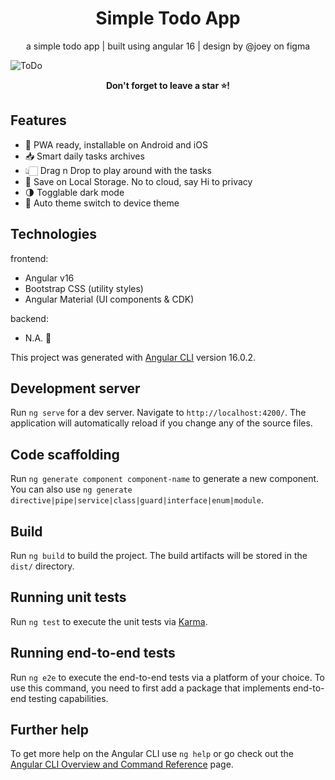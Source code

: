 <h1 align="center">Simple Todo App</h1>

<p align="center">a simple todo app | built using angular 16  | design by @joey on figma</p>

![ToDo](https://github.com/AFF4N/simple-todo/assets/99970411/e98b25ca-d254-40b6-ad7b-d56c5247a2fb)

<p align="center" style="font-weight: bold;";>Don't forget to leave a star ⭐!</p>

## Features

* 📲 PWA ready, installable on Android and iOS
* 📥 Smart daily tasks archives
* 👆🏻 Drag n Drop to play around with the tasks
* 💾 Save on Local Storage. No to cloud, say Hi to privacy
* 🌗 Togglable dark mode
* 📱 Auto theme switch to device theme

## Technologies

frontend:

- Angular v16
- Bootstrap CSS (utility styles)
- Angular Material (UI components & CDK)

backend:

* N.A. 👀

This project was generated with [Angular CLI](https://github.com/angular/angular-cli) version 16.0.2.

## Development server

Run `ng serve` for a dev server. Navigate to `http://localhost:4200/`. The application will automatically reload if you change any of the source files.

## Code scaffolding

Run `ng generate component component-name` to generate a new component. You can also use `ng generate directive|pipe|service|class|guard|interface|enum|module`.

## Build

Run `ng build` to build the project. The build artifacts will be stored in the `dist/` directory.

## Running unit tests

Run `ng test` to execute the unit tests via [Karma](https://karma-runner.github.io).

## Running end-to-end tests

Run `ng e2e` to execute the end-to-end tests via a platform of your choice. To use this command, you need to first add a package that implements end-to-end testing capabilities.

## Further help

To get more help on the Angular CLI use `ng help` or go check out the [Angular CLI Overview and Command Reference](https://angular.io/cli) page.

